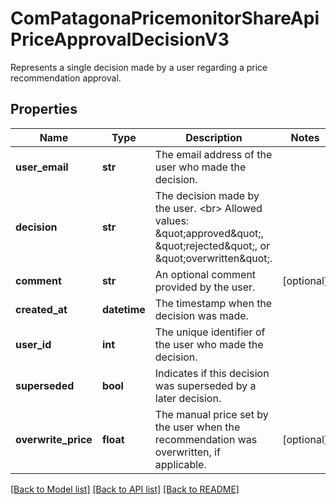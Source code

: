 # ComPatagonaPricemonitorShareApiPriceApprovalDecisionV3

Represents a single decision made by a user regarding a price recommendation approval.
## Properties
Name | Type | Description | Notes
------------ | ------------- | ------------- | -------------
**user_email** | **str** | The email address of the user who made the decision. | 
**decision** | **str** | The decision made by the user. &lt;br&gt; Allowed values: \&quot;approved\&quot;, \&quot;rejected\&quot;, or \&quot;overwritten\&quot;. | 
**comment** | **str** | An optional comment provided by the user. | [optional] 
**created_at** | **datetime** | The timestamp when the decision was made. | 
**user_id** | **int** | The unique identifier of the user who made the decision. | 
**superseded** | **bool** | Indicates if this decision was superseded by a later decision. | 
**overwrite_price** | **float** | The manual price set by the user when the recommendation was overwritten, if applicable. | [optional] 

[[Back to Model list]](../README.md#documentation-for-models) [[Back to API list]](../README.md#documentation-for-api-endpoints) [[Back to README]](../README.md)


